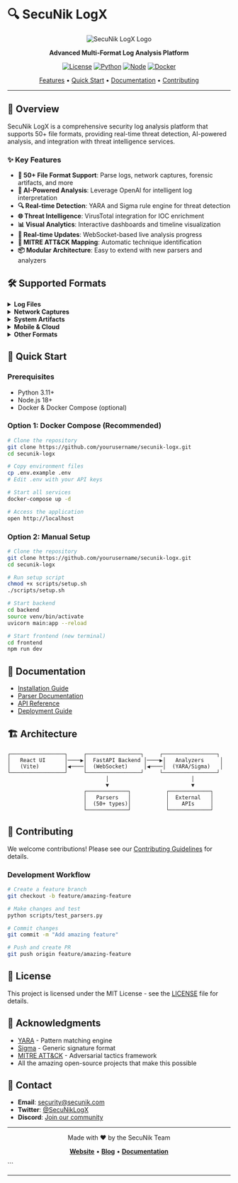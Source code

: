 # 🔍 SecuNik LogX

<div align="center">

![SecuNik LogX Logo](frontend/public/logo.svg)

**Advanced Multi-Format Log Analysis Platform**

[![License](https://img.shields.io/badge/license-MIT-blue.svg)](LICENSE)
[![Python](https://img.shields.io/badge/python-3.11+-blue.svg)](https://www.python.org/downloads/)
[![Node](https://img.shields.io/badge/node-18+-green.svg)](https://nodejs.org/)
[![Docker](https://img.shields.io/badge/docker-ready-blue.svg)](https://www.docker.com/)

[Features](#features) • [Quick Start](#quick-start) • [Documentation](#documentation) • [Contributing](#contributing)

</div>

---

## 🚀 Overview

SecuNik LogX is a comprehensive security log analysis platform that supports 50+ file formats, providing real-time threat detection, AI-powered analysis, and integration with threat intelligence services.

### ✨ Key Features

- **📁 50+ File Format Support**: Parse logs, network captures, forensic artifacts, and more
- **🤖 AI-Powered Analysis**: Leverage OpenAI for intelligent log interpretation
- **🔍 Real-time Detection**: YARA and Sigma rule engine for threat detection
- **🌐 Threat Intelligence**: VirusTotal integration for IOC enrichment
- **📊 Visual Analytics**: Interactive dashboards and timeline visualization
- **🔄 Real-time Updates**: WebSocket-based live analysis progress
- **🎯 MITRE ATT&CK Mapping**: Automatic technique identification
- **📦 Modular Architecture**: Easy to extend with new parsers and analyzers

## 🛠️ Supported Formats

<details>
<summary><b>Log Files</b></summary>

- Linux Syslog
- Windows Event Logs (EVT/EVTX)
- Apache/Nginx Access & Error Logs
- IIS Logs
- Application Logs (JSON, Plain Text)
- Authentication Logs
- Firewall Logs

</details>

<details>
<summary><b>Network Captures</b></summary>

- PCAP/PCAPNG Files
- NetFlow Data
- Zeek (Bro) Logs
- Suricata Logs
- Snort Logs
- TCPDump Output
- DNS Query Logs

</details>

<details>
<summary><b>System Artifacts</b></summary>

- Windows Registry
- Memory Dumps
- Process Lists
- Windows Prefetch
- NTFS MFT
- USN Journal
- Scheduled Tasks

</details>

<details>
<summary><b>Mobile & Cloud</b></summary>

- Android Logcat
- iOS Syslog
- AWS CloudTrail
- Azure Activity Logs
- GCP Stackdriver
- Office 365 Audit Logs

</details>

<details>
<summary><b>Other Formats</b></summary>

- Email (EML, MSG, PST)
- Documents (PDF, DOCX, XLSX)
- Archives (ZIP, RAR, 7Z)
- Databases (SQLite, MySQL/PostgreSQL dumps)
- Source Code & Scripts
- Structured Data (JSON, CSV, XML, YAML)

</details>

## 🚀 Quick Start

### Prerequisites

- Python 3.11+
- Node.js 18+
- Docker & Docker Compose (optional)

### Option 1: Docker Compose (Recommended)

```bash
# Clone the repository
git clone https://github.com/yourusername/secunik-logx.git
cd secunik-logx

# Copy environment files
cp .env.example .env
# Edit .env with your API keys

# Start all services
docker-compose up -d

# Access the application
open http://localhost
```

### Option 2: Manual Setup

```bash
# Clone the repository
git clone https://github.com/yourusername/secunik-logx.git
cd secunik-logx

# Run setup script
chmod +x scripts/setup.sh
./scripts/setup.sh

# Start backend
cd backend
source venv/bin/activate
uvicorn main:app --reload

# Start frontend (new terminal)
cd frontend
npm run dev
```

## 📖 Documentation

- [Installation Guide](docs/INSTALLATION.md)
- [Parser Documentation](docs/PARSERS.md)
- [API Reference](docs/API.md)
- [Deployment Guide](docs/DEPLOYMENT.md)

## 🏗️ Architecture

```
┌─────────────────┐     ┌─────────────────┐     ┌─────────────────┐
│   React UI      │────▶│  FastAPI Backend │────▶│   Analyzers     │
│   (Vite)        │◀────│  (WebSocket)     │◀────│  (YARA/Sigma)   │
└─────────────────┘     └─────────────────┘     └─────────────────┘
                               │                          │
                               ▼                          ▼
                        ┌─────────────┐           ┌─────────────┐
                        │   Parsers   │           │  External   │
                        │  (50+ types)│           │    APIs     │
                        └─────────────┘           └─────────────┘
```

## 🤝 Contributing

We welcome contributions! Please see our [Contributing Guidelines](CONTRIBUTING.md) for details.

### Development Workflow

```bash
# Create a feature branch
git checkout -b feature/amazing-feature

# Make changes and test
python scripts/test_parsers.py

# Commit changes
git commit -m "Add amazing feature"

# Push and create PR
git push origin feature/amazing-feature
```

## 📝 License

This project is licensed under the MIT License - see the [LICENSE](LICENSE) file for details.

## 🙏 Acknowledgments

- [YARA](https://virustotal.github.io/yara/) - Pattern matching engine
- [Sigma](https://github.com/SigmaHQ/sigma) - Generic signature format
- [MITRE ATT&CK](https://attack.mitre.org/) - Adversarial tactics framework
- All the amazing open-source projects that make this possible

## 📧 Contact

- **Email**: security@secunik.com
- **Twitter**: [@SecuNikLogX](https://twitter.com/SecuNikLogX)
- **Discord**: [Join our community](https://discord.gg/secunik)

---

<div align="center">

Made with ❤️ by the SecuNik Team

**[Website](https://secunik.com)** • **[Blog](https://blog.secunik.com)** • **[Documentation](https://docs.secunik.com)**

</div>
```

---
